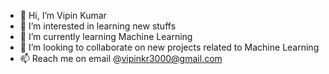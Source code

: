 - 👋 Hi, I’m Vipin Kumar
- 👀 I’m interested in learning new stuffs 
- 🌱 I’m currently learning Machine Learning
- 💞️ I’m looking to collaborate on new projects related to Machine Learning
- 📫 Reach me on email @vipinkr3000@gmail.com

<!---
krvipin15/krvipin15 is a ✨ special ✨ repository because its `README.md` (this file) appears on your GitHub profile.
You can click the Preview link to take a look at your changes.
--->

